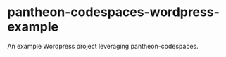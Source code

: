 # pantheon-codespaces-wordpress-example
An example Wordpress project leveraging pantheon-codespaces.
